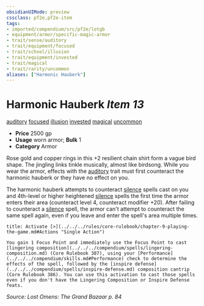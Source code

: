 ```yaml
---
obsidianUIMode: preview
cssclass: pf2e,pf2e-item
tags:
- imported/compendium/src/pf2e/lotgb
- equipment/armor/specific-magic-armor 
- trait/sense/auditory
- trait/equipment/focused
- trait/school/illusion
- trait/equipment/invested
- trait/magical
- trait/rarity/uncommon
aliases: ["Harmonic Hauberk"]
---
```

# Harmonic Hauberk *Item 13*  
[auditory](auditory.md)  [focused](focused.md)  [illusion](illusion.md)  [invested](invested.md)  [magical](magical.md)  [uncommon](uncommon.md)  

- **Price** 2500 gp
- **Usage** worn armor; **Bulk** 1
- **Category** Armor

Rose gold and copper rings in this +2 resilient chain shirt form a vague bird shape. The jingling links tinkle musically, almost like birdsong. While you wear the armor, effects with the [auditory](auditory.md) trait must first counteract the harmonic hauberk or they have no effect on you.

The harmonic hauberk attempts to counteract [silence](../../spells/silence.md) spells cast on you and 4th-level or higher heightened [silence](../../spells/silence.md) spells the first time the armor enters their area (counteract level 4, counteract modifier +20). After failing to counteract a [silence](../../spells/silence.md) spell, the armor can't attempt to counteract the same spell again, even if you leave and enter the spell's area multiple times.

```ad-embed-ability
title: Activate [>](../../../rules/core-rulebook/chapter-9-playing-the-game.md#Actions "Single Action")

You gain 1 Focus Point and immediately use the Focus Point to cast [lingering composition](../../../compendium/spells/lingering-composition.md) (Core Rulebook 387), using your [Performance](../../../compendium/skills.md#Performance) check to determine the effects of the spell, followed by the [inspire defense](../../../compendium/spells/inspire-defense.md) composition cantrip (Core Rulebook 386). You can use this activation to cast those spells even if you don't have the Lingering Composition or Inspire Defense feats.
```

*Source: Lost Omens: The Grand Bazaar p. 84*
